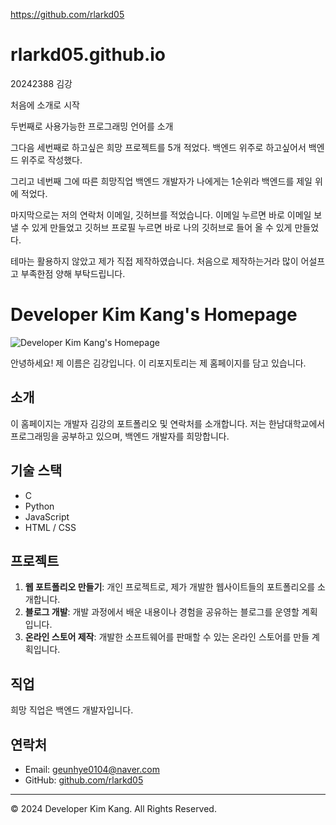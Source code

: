 https://github.com/rlarkd05
# rlarkd05.github.io
20242388 김강

처음에 소개로 시작

두번째로 사용가능한 프로그래밍 언어를 소개

그다음 세번째로 하고싶은 희망 프로젝트를 5개 적었다. 백엔드 위주로 하고싶어서 백엔드 위주로 작성했다. 

그리고 네번째 그에 따른 희망직업 백엔드 개발자가 나에게는 1순위라 백엔드를 제일 위에 적었다. 

마지막으로는 저의 연락처 이메일, 깃허브를 적었습니다. 이메일 누르면 바로 이메일 보낼 수 있게 만들었고 깃허브 프로필 누르면 바로 나의 깃허브로 들어 올 수 있게 만들었다.

테마는 활용하지 않았고 제가 직접 제작하였습니다. 처음으로 제작하는거라 많이 어설프고 부족한점 양해 부탁드립니다.
# Developer Kim Kang's Homepage

![Developer Kim Kang's Homepage](homepage_screenshot.png)

안녕하세요! 제 이름은 김강입니다. 이 리포지토리는 제 홈페이지를 담고 있습니다.

## 소개

이 홈페이지는 개발자 김강의 포트폴리오 및 연락처를 소개합니다. 저는 한남대학교에서 프로그래밍을 공부하고 있으며, 백엔드 개발자를 희망합니다.

## 기술 스택

- C
- Python
- JavaScript
- HTML / CSS

## 프로젝트

1. **웹 포트폴리오 만들기**: 개인 프로젝트로, 제가 개발한 웹사이트들의 포트폴리오를 소개합니다.
2. **블로그 개발**: 개발 과정에서 배운 내용이나 경험을 공유하는 블로그를 운영할 계획입니다.
3. **온라인 스토어 제작**: 개발한 소프트웨어를 판매할 수 있는 온라인 스토어를 만들 계획입니다.

## 직업

희망 직업은 백엔드 개발자입니다.

## 연락처

- Email: [geunhye0104@naver.com](mailto:geunhye0104@naver.com)
- GitHub: [github.com/rlarkd05](https://github.com/rlarkd05)

---

© 2024 Developer Kim Kang. All Rights Reserved.
